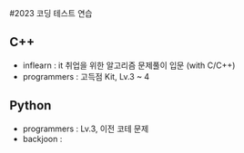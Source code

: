 #2023 코딩 테스트 연습

## C++
- inflearn : it 취업을 위한 알고리즘 문제풀이 입문 (with C/C++)  
- programmers : 고득점 Kit, Lv.3 ~ 4  


    
    
    
## Python
- programmers : Lv.3, 이전 코테 문제  
- backjoon : 
